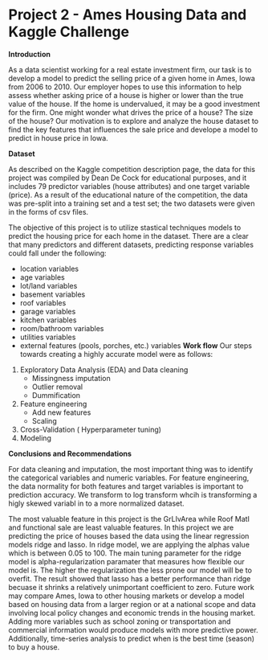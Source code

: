 # Project 2 - Ames Housing Data and Kaggle Challenge


**Introduction**

As a data scientist working for a real estate investment firm, our task is to develop a model to predict the selling price of a given home in Ames, Iowa from 2006 to 2010. Our employer hopes to use this information to help assess whether asking price of a house is higher or lower than the true value of the house. If the home is undervalued, it may be a good investment for the firm. One might wonder what drives the price of a house? The size of the house? Our motivation is to explore and analyze the house dataset to find the key features that influences the sale price and develope  a model to predict in house price in Iowa.



**Dataset**

As described on the Kaggle competition description page, the data for this project was compiled by Dean De Cock for educational purposes, and it includes 79 predictor variables (house attributes) and one target variable (price). As a result of the educational nature of the competition, the data was pre-split into a training set and a test set; the two datasets were given in the forms of csv files. 

The  objective of this project is to  utilize stastical techniques models to predict the housing price for each home in the dataset. There are a clear that many predictors and different datasets, predicting response variables could fall under the following:
- location variables
- age variables
- lot/land variables
- basement variables
- roof variables
- garage variables
- kitchen variables
- room/bathroom variables
- utilities variables
- external features (pools, porches, etc.) variables
**Work flow**
Our steps towards creating a highly accurate model were as follows:

1. Exploratory Data Analysis (EDA) and Data cleaning
   - Missingness imputation
   - Outlier removal
   - Dummification
2. Feature engineering
   - Add new features
   - Scaling
3. Cross-Validation ( Hyperparameter tuning)
4. Modeling

**Conclusions and Recommendations**


For data cleaning and imputation, the most important thing was to identify the categorical variables and numeric variables. For feature engineering, the data normality for both features and target variables is important to prediction accuracy. We transform to log transform whcih is transforming a higly skewed variabl in to a more normalized dataset.

The most valuable feature in this project is the GrLIvArea while Roof Matl and functional sale are least valuable features. In this project we are predicting the price of houses based the data using the linear regression models ridge and lasso. In ridge model, we are applying the alphas value which is between 0.05 to 100. The main tuning parameter for the ridge model is alpha-regularization paramater that measures how flexible our model is. The higher the regularization the less prone our model will be to overfit. The result showed that lasso has a better performance than ridge becuase it shrinks a relatively unimportant coefficient to zero.
Future work may compare Ames, Iowa to other housing markets or develop a model based on housing data from a larger region or at a national scope and data involving local policy changes and economic trends in the housing market. Adding more variables such as school zoning or transportation and commercial information would produce models with more predictive power. Additionally, time-series analysis to predict when is the best time (season) to buy a house.
